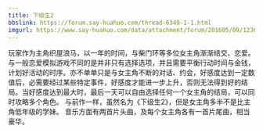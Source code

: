 ```yaml
---
title: 下级生2
bbslink: https://forum.say-huahuo.com/thread-6349-1-1.html
imgurl: https://www.say-huahuo.com/data/attachment/forum/201605/09/123657l7c87cu91m76d4lu.jpg
---
```


玩家作为主角织屋浪马，以一年的时间，与柴门环等多位女主角渐渐结交、恋爱。
与一般恋爱模拟游戏不同的是并非只有选择选项，并且需要平衡行动时间与金钱，计划好活动的时序。亦不单单只是与女主角不断的对话、约会，好感度达到一定数值后，必需要经过某些特定事件，好感度才能进一步上升，否则无法得到好的结局。当好感度达到最大时，最后一天可以自由选择任何一个女主角的结局，可以同时攻略多个角色。
与前作一样，虽然名为《下级生2》，但是女主角多半不是比主角低年级的学妹。
音乐方面有两首片头曲，及每个女主角各有一首片尾曲，相当豪华。<!--more-->
